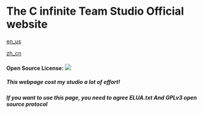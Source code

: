 # The C infinite Team Studio Official website

[en_us](#)

[zh_cn](README_ZC.md)

#### Open Source License: ![](https://img.shields.io/badge/LICENSE-GNU%20General%20Public%20License-green?style=flat-square&logo=appveyor)

##### This webpage cost my studio a lot of effort! 

##### If you want to use this page, you need to agree ELUA.txt And GPLv3 open source protocol